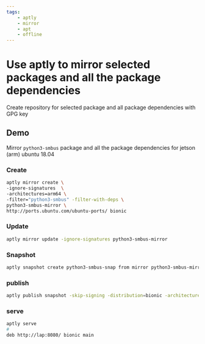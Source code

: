 ```yaml
---
tags:   
    - aptly
    - mirror
    - apt
    - offline
---
```


# Use aptly to mirror selected packages and all the package dependencies
Create repository for selected package and all package dependencies with GPG key

## Demo
Mirror `python3-smbus` package and all the package dependencies for jetson (arm) ubuntu 18.04

### Create
```bash title="create mirror"
aptly mirror create \
-ignore-signatures  \
-architectures=arm64 \
-filter="python3-smbus" -filter-with-deps \
python3-smbus-mirror \
http://ports.ubuntu.com/ubuntu-ports/ bionic
```


### Update
```bash
aptly mirror update -ignore-signatures python3-smbus-mirror
```

### Snapshot

```bash
aptly snapshot create python3-smbus-snap from mirror python3-smbus-mirror
```

### publish

```bash
aptly publish snapshot -skip-signing -distribution=bionic -architectures=arm64 python3-smbus-snap
```

### serve

```bash
aptly serve
#
deb http://lap:8080/ bionic main
```